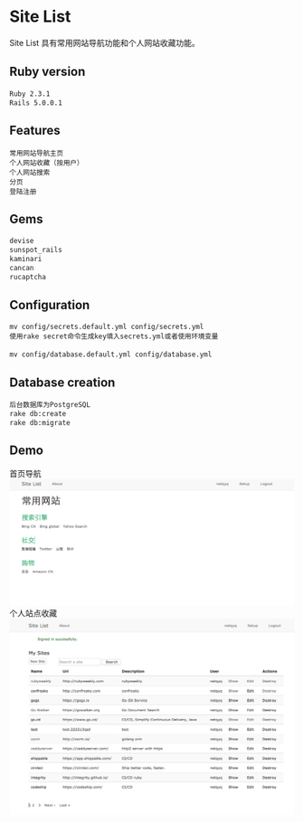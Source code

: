 # Site List
Site List 具有常用网站导航功能和个人网站收藏功能。


## Ruby version
```
Ruby 2.3.1
Rails 5.0.0.1
```
## Features
```
常用网站导航主页
个人网站收藏（按用户）
个人网站搜索
分页
登陆注册
```


## Gems
```
devise
sunspot_rails
kaminari
cancan
rucaptcha
```

## Configuration
```
mv config/secrets.default.yml config/secrets.yml
使用rake secret命令生成key填入secrets.yml或者使用环境变量

mv config/database.default.yml config/database.yml

```

## Database creation
```
后台数据库为PostgreSQL
rake db:create
rake db:migrate
```

## Demo
首页导航
![mainPage](imgs/mainPage.png)
个人站点收藏
![sites](imgs/sites.png)




